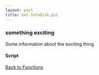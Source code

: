 ```yaml
---
layout: post
title: Get-InfoDisk.ps1
---
```


### something exciting

Some information about the exciting thing

#### Script

<script src="https://gist-it.appspot.com/github.com/BanterBoy/scripts-blog/blob/master/PowerShell/functions/information/Get-InfoDisk.ps1"></script>

<a href="/menu/_pages/functions.html">Back to Functions</a>
